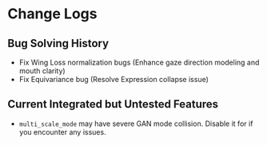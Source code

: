 # Change Logs

## Bug Solving History
- Fix Wing Loss normalization bugs (Enhance gaze direction modeling and mouth clarity)
- Fix Equivariance bug (Resolve Expression collapse issue)

## Current Integrated but Untested Features
- `multi_scale_mode` may have severe GAN mode collision. Disable it for if you encounter any issues.